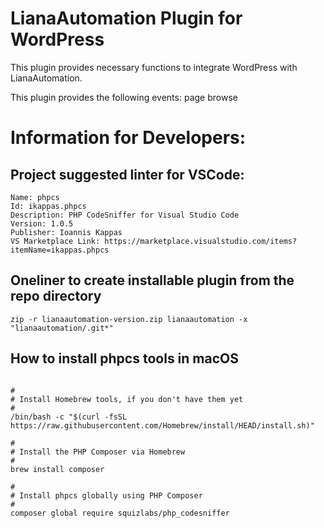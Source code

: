 # LianaAutomation Plugin for WordPress

This plugin provides necessary functions to integrate WordPress with LianaAutomation.

This plugin provides the following events: page browse

# Information for Developers:

## Project suggested linter for VSCode:

```
Name: phpcs
Id: ikappas.phpcs
Description: PHP CodeSniffer for Visual Studio Code
Version: 1.0.5
Publisher: Ioannis Kappas
VS Marketplace Link: https://marketplace.visualstudio.com/items?itemName=ikappas.phpcs
```

## Oneliner to create installable plugin from the repo directory

```
zip -r lianaautomation-version.zip lianaautomation -x "lianaautomation/.git*"
```

## How to install phpcs tools in macOS

```

#
# Install Homebrew tools, if you don't have them yet
#
/bin/bash -c "$(curl -fsSL https://raw.githubusercontent.com/Homebrew/install/HEAD/install.sh)"

#
# Install the PHP Composer via Homebrew
#
brew install composer

#
# Install phpcs globally using PHP Composer 
#
composer global require squizlabs/php_codesniffer

```

